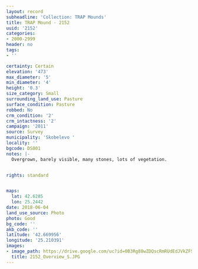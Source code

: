 ```yaml
---
layout: record
subheadline: 'Collection: TRAP Mounds'
title: TRAP Mound - 2152
uuid: '2152'
categories:
- 2000-2999
header: no
tags:
- ''

certainty: Certain
elevation: '473'
max_diameter: '5'
min_diameter: '4'
height: '0.3'
size_category: Small
surrounding_land_use: Pasture
surface_condition: Pasture
robbed: No
crm_condition: '2'
crm_intactness: '2'
campaign: '2011'
source: Survey
municipality: 'Skobelevo '
locality: ''
bgcode: DS001
notes: |-
  Overgrown, barely visible, many stones, lots of vegetation.


rights: standard


maps:
  lat: 42.6285
  lon: 25.2442
date: 2018-06-04
land_use_source: Photo
photo: Good
bg_code: ''
akb_code: ''
latitude: '42.669956'
longitude: '25.210391'
images:
- image_path: https://drive.google.com/uc?id=0B3Rg88wZDQscRmRUdEdJVkZFS00
  title: 2152_Overview_S.JPG
---
```

